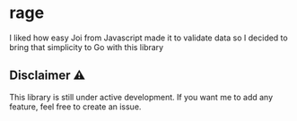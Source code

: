 # rage

I liked how easy Joi from Javascript made it to validate data so I decided to bring that simplicity to Go with this library

## Disclaimer ⚠️

This library is still under active development.
If you want me to add any feature, feel free to create an issue.
